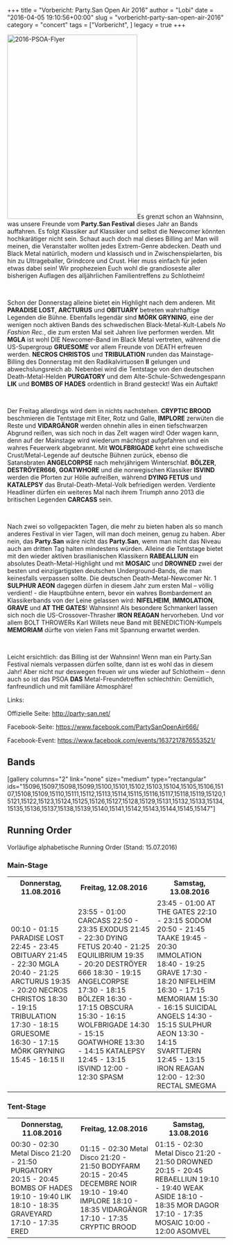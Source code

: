 +++
title = "Vorbericht: Party.San Open Air 2016"
author = "Lobi"
date = "2016-04-05 19:10:56+00:00"
slug = "vorbericht-party-san-open-air-2016"
category = "concert"
tags = ["Vorbericht", ]
legacy = true
+++

<img class="alignright size-full wp-image-15093" src="images//2016/07/2016-PSOA-Flyer.jpg" alt="2016-PSOA-Flyer" width="300" height="424" />Es grenzt schon an Wahnsinn, was unsere Freunde vom **Party.San Festival** dieses Jahr an Bands auffahren. Es folgt Klassiker auf Klassiker und selbst die Newcomer könnten hochkarätiger nicht sein. Schaut auch doch mal dieses Billing an! Man will meinen, die Veranstalter wollten jedes Extrem-Genre abdecken. Death und Black Metal natürlich, modern und klassisch und in Zwischenspielarten, bis hin zu Ultrageballer, Grindcore und Crust. Hier muss einfach für jeden etwas dabei sein! Wir prophezeien Euch wohl die grandioseste aller bisherigen Auflagen des alljährlichen Familientreffens zu Schlotheim!

&nbsp;

Schon der Donnerstag alleine bietet ein Highlight nach dem anderen. Mit **PARADISE LOST**, **ARCTURUS** und **OBITUARY** betreten wahrhaftige Legenden die Bühne. Ebenfalls legendär sind **MÖRK GRYNING**, eine der wenigen noch aktiven Bands des schwedischen Black-Metal-Kult-Labels _No Fashion Rec._, die zum ersten Mal seit Jahren live performen werden. Mit **MGLA** ist wohl DIE Newcomer-Band im Black Metal vertreten, während die US-Supergroup **GRUESOME** vor allem Freunde von DEATH erfreuen werden. **NECROS CHRISTOS** und **TRIBULATION** runden das Mainstage-Billing des Donnerstag mit den Radikalvirtuosen **II** gelungen und abwechslungsreich ab. Nebenbei wird die Tentstage von den deutschen Death-Metal-Helden **PURGATORY** und dem Alte-Schule-Schwedengespann **LIK** und **BOMBS OF HADES** ordentlich in Brand gesteckt! Was ein Auftakt!

&nbsp;

Der Freitag allerdings wird dem in nichts nachstehen. **CRYPTIC BROOD** beschmieren die Tentstage mit Eiter, Rotz und Galle, **IMPLORE** zerwüten die Reste und **VIDARGÄNGR** werden ohnehin alles in einen tiefschwarzen Abgrund reißen, was sich noch in das Zelt wagen wird! Oder wagen kann, denn auf der Mainstage wird wiederum mächtigst aufgefahren und ein wahres Feuerwerk abgebrannt. Mit **WOLFBRIGADE** kehrt eine schwedische Crust/Metal-Legende auf deutsche Bühnen zurück, ebenso die Satansbraten **ANGELCORPSE** nach mehrjährigem Winterschlaf. **BÖLZER**, **DESTRÖYER666**, **GOATWHORE** und die norwegischen Klassiker **ISVIND** werden die Pforten zur Hölle aufreißen, während **DYING FETUS** und **KATALEPSY** das Brutal-Death-Metal-Volk befriedigen werden. Verdiente Headliner dürfen ein weiteres Mal nach ihrem Triumph anno 2013 die britischen Legenden **CARCASS** sein.

&nbsp;

Nach zwei so vollgepackten Tagen, die mehr zu bieten haben als so manch anderes Festival in vier Tagen, will man doch meinen, genug zu haben. Aber nein, das **Party.San** wäre nicht das **Party.San**, wenn man nicht das Niveau auch am dritten Tag halten mindestens würden. Alleine die Tentstage bietet mit den wieder aktiven brasilianischen Klassikern **RABEALLIUN** ein absolutes Death-Metal-Highlight und mit **MOSAIC** und **DROWNED** zwei der besten und einzigartigsten deutschen Underground-Bands, die man keinesfalls verpassen sollte. Die deutschen Death-Metal-Newcomer Nr. 1 **SULPHUR AEON** dagegen dürfen in diesem Jahr zum ersten Mal – völlig verdient! - die Hauptbühne entern, bevor ein wahres Bombardement an Klassikerbands von der Leine gelassen wird: **NIFELHEIM**, **IMMOLATION**, **GRAVE** und **AT THE GATES**! Wahnsinn! Als besondere Schmankerl lassen sich noch die US-Crossover-Thrasher **IRON REAGAN** hervorheben. Und vor allem BOLT THROWERs Karl Willets neue Band mit BENEDICTION-Kumpels **MEMORIAM** dürfte von vielen Fans mit Spannung erwartet werden.

&nbsp;

Leicht ersichtlich: das Billing ist der Wahnsinn! Wenn man ein Party.San Festival niemals verpassen dürfen sollte, dann ist es wohl das in diesem Jahr! Aber nicht nur deswegen freuen wir uns wieder auf Schlotheim – denn auch so ist das PSOA **DAS** Metal-Freundetreffen schlechthin: Gemütlich, fanfreundlich und mit familiäre Atmosphäre!

Links:

Offizielle Seite: <a href="http://party-san.net/">http://party-san.net/</a>

Facebook-Seite: <a href="https://www.facebook.com/PartySanOpenAir666/">https://www.facebook.com/PartySanOpenAir666/</a>

Facebook-Event: <a href="https://www.facebook.com/events/1637217876553521/">https://www.facebook.com/events/1637217876553521/</a>

<h2>Bands</h2>

[gallery columns="2" link="none" size="medium" type="rectangular" ids="15096,15097,15098,15099,15100,15101,15102,15103,15104,15105,15106,15107,15108,15109,15110,15111,15112,15113,15114,15115,15116,15117,15118,15119,15120,15121,15122,15123,15124,15125,15126,15127,15128,15129,15131,15132,15133,15134,15135,15136,15137,15138,15139,15140,15141,15142,15143,15144,15145,15147"]

<h2>Running Order</h2>

Vorläufige alphabetische Running Order (Stand: 15.07.2016)

<h3>Main-Stage</h3>

<table>
<tr>
<th>Donnerstag, 11.08.2016</th>
<th>Freitag, 12.08.2016</th>
<th>Samstag, 13.08.2016</th>
</tr>
<tr>
  <td>
    00:10 - 01:15 PARADISE LOST
    22:45 - 23:45 OBITUARY
    21:45 - 22:30 MGLA
    20:40 - 21:25 ARCTURUS
    19:35 - 20:20 NECROS CHRISTOS
    18:30 - 19:15 TRIBULATION
    17:30 - 18:15 GRUESOME
    16:30 - 17:15 MÖRK GRYNING
    15:45 - 16:15 II
  </td>
  <td>
    23:55 - 01:00 CARCASS
    22:50 - 23:35 EXODUS
    21:45 - 22:30 DYING FETUS
    20:40 - 21:25 EQUILIBRIUM
    19:35 - 20:20 DESTRÖYER 666
    18:30 - 19:15 ANGELCORPSE
    17:30 - 18:15 BÖLZER
    16:30 - 17:15 OBSCURA
    15:30 - 16:15 WOLFBRIGADE
    14:30 - 15:15 GOATWHORE
    13:30 - 14:15 KATALEPSY
    12:45 - 13:15 ISVIND
    12:00 - 12:30 SPASM
  </td>
  <td>
    23:45 - 01:00 AT THE GATES
    22:10 - 23:15 SODOM
    20:50 - 21:45 TAAKE
    19:45 - 20:30 IMMOLATION
    18:40 - 19:25 GRAVE
    17:30 - 18:20 NIFELHEIM
    16:30 - 17:15 MEMORIAM
    15:30 - 16:15 SUICIDAL ANGELS
    14:30 - 15:15 SULPHUR AEON
    13:30 - 14:15 SVARTTJERN
    12:45 - 13:15 IRON REAGAN
    12:00 - 12:30 RECTAL SMEGMA
  </td>
</tr>
</table>

<h3>Tent-Stage</h3>

<table>
<tr>
<th>Donnerstag, 11.08.2016</th>
<th>Freitag, 12.08.2016</th>
<th>Samstag, 13.08.2016</th>
</tr>
<tr>
  <td>
    00:30 - 02:30 Metal Disco
    21:20 - 21:50 PURGATORY
    20:15 - 20:45 BOMBS OF HADES
    19:10 - 19:40 LIK
    18:10 - 18:35 GRAVEYARD
    17:10 - 17:35 ERED
  </td>
  <td>
    01:15 - 02:30 Metal Disco
    21:20 - 21:50 BODYFARM
    20:15 - 20:45 DECEMBRE NOIR
    19:10 - 19:40 IMPLORE
    18:10 - 18:35 VIDARGÄNGR
    17:10 - 17:35 CRYPTIC BROOD
  </td>
  <td>
    01:15 - 02:30 Metal Disco
    21:20 - 21:50 DROWNED
    20:15 - 20:45 REBAELLIUN
    19:10 - 19:40 WEAK ASIDE
    18:10 - 18:35 MOR DAGOR
    17:10 - 17:35 MOSAIC
    10:00 - 12:00 ASOMVEL
  </td>
</tr>
</table>
